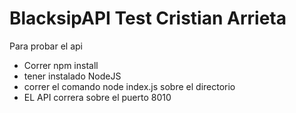 # BlacksipAPI Test Cristian Arrieta

Para probar el api

- Correr npm install
- tener instalado NodeJS
- correr el comando node index.js sobre el directorio
- EL API correra sobre el puerto 8010

